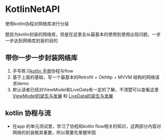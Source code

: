 # KotlinNetAPI
使用kotlin协程对网络库进行分装

题目为kotlin封装的网络库，但是在这里会从最基本的使用到使用出现问题，一步一步达到网络库封装的目的

## 带你一步一步封装网络库
1. 手写练习[kotlin 手册](https://www.kotlincn.net/docs/reference/coroutines/coroutines-guide.html)协程与flow
2. 基于上面的基础，写一个最基本的Retrofit + Okhttp + MVVM 结构的网络请求demo
3. 默认读者已经对ViewModel和LiveData有一定的了解，不清楚可以查看这里[ViewModel的诞生与发展]() 和 [LiveData的诞生与发展]()

## kotlin 协程与流
* 在app 的单元测试里，学习了协程和kotlin flow相关的知识，这两部分内容对网络的封装极其重要，所以需要先掌握牢固

